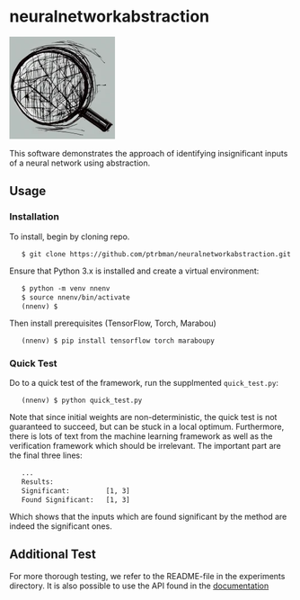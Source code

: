 # neuralnetworkabstraction

![NNA logo](https://raw.githubusercontent.com/ptrbman/neuralnetworkabstraction/master/docs/nna_logo.png)

This software demonstrates the approach of identifying insignificant inputs of a neural network using abstraction.

## Usage

### Installation

To install, begin by cloning repo.

```
   $ git clone https://github.com/ptrbman/neuralnetworkabstraction.git
```

Ensure that Python 3.x is installed and create a virtual environment:


```
   $ python -m venv nnenv
   $ source nnenv/bin/activate
   (nnenv) $
```

Then install prerequisites (TensorFlow, Torch, Marabou)

```
   (nnenv) $ pip install tensorflow torch maraboupy
```



### Quick Test
Do to a quick test of the framework, run the supplmented ``quick_test.py``:

```
   (nnenv) $ python quick_test.py
```

Note that since initial weights are non-deterministic, the quick test is not
guaranteed to succeed, but can be stuck in a local optimum. Furthermore, there is lots of text from the machine learning framework as well as the verification framework which should be irrelevant. The important part are the final three lines:

```
   ...
   Results:
   Significant:         [1, 3]
   Found Significant:   [1, 3]
```

Which shows that the inputs which are found significant by the method are indeed the significant ones.


Additional Test
---------------
For more thorough testing, we refer to the README-file in the experiments directory. It is also possible to use the API found in the [documentation](https://ptrbman.github.io/neuralnetworkabstraction/)
